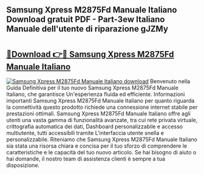 ## Samsung Xpress M2875Fd Manuale Italiano Download gratuit PDF - Part-3ew Italiano Manuale dell'utente di riparazione gJZMy

# <h2><a href="http://df9o5z.blite.top/?on=Samsung+Xpress+M2875Fd+Manuale+Italiano">🔗Download 👉🔴 Samsung Xpress M2875Fd Manuale Italiano</a></h2>

[![Samsung Xpress M2875Fd Manuale Italiano download](https://i.imgur.com/lujVjoI.png)](http://df9o5z.blite.top/?on=Samsung+Xpress+M2875Fd+Manuale+Italiano)
Benvenuto nella Guida Definitiva per il tuo nuovo Samsung Xpress M2875Fd Manuale Italiano, che garantisce Un'esperienza fluida ed efficiente. Informazioni importanti Samsung Xpress M2875Fd Manuale Italiano per quanto riguarda la connettività questo prodotto richiede una connessione internet stabile per prestazioni ottimali. Samsung Xpress M2875Fd Manuale Italiano offre agli utenti una vasta gamma di funzionalità avanzate, tra cui rete privata virtuale, crittografia automatica dei dati, Dashboard personalizzabile e accesso multiutente, tutti accessibili tramite L'interfaccia utente snella e personalizzabile. Riteniamo che Samsung Xpress M2875Fd Manuale Italiano sia stata una risorsa chiara e concisa per il tuo sforzo di comprendere le caratteristiche e le capacità del tuo nuovo articolo. Se hai bisogno di aiuto o hai domande, il nostro team di assistenza clienti è sempre a tua disposizione.
